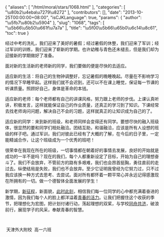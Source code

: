 {
    "aliases": [
        "/html/moral/stars/1068.html"
    ],
    "categories": [
        "\u80b2\u4eba\u7279\u8272"
    ],
    "contributors": [],
    "date": "2013-10-25T00:00:00+08:00",
    "isCJKLanguage": true,
    "params": {
        "author": "\u5fb7\u80b2\u5904"
    },
    "slug": "1068",
    "tags": [
        "\u5b66\u5b50\u661f\u7a7a"
    ],
    "title": "\u5f00\u5b66\u65b0\u6c14\u8c61",
    "toc": true
}

经过中考的洗礼，我们迎来了美好的暑假；经过暑假的休整，我们迎来了军训；经过军训的训练，我们迎来了崭新的学期。也许幼稚与青色还未褪去，但是我们却为迎接新的学期做好了准备。




面对新的生活新的老师新的同学，我们要做的便是尽快的去适应。




适应新的生活：将自己的生物钟调整好，忘记暑假的晚睡晚起。尽量在不影响学习的情况下早睡早起。这样我们就不会迟到，还可以不在课上睡觉，保证每一节课的听课质量。照顾好自己，身体是革命的本钱。




适应新的老师：每个老师都有自己的讲课风格，努力跟上老师的步伐。上课认真听讲，积极发言，这样就能保证自己的作业质量，还真正的学习到了知识。下课经常去找老师询问问题，解决自己不会的习题，这样就真正的让知识成为自己的了。




适应新的同学：来到新的班级，和老师同样会变得还有同学。要想尽快的融入班级体，很显然的要和同学们相处融洽。团结互助，和谐融洽，应该是所有人设想的班级的样子吧。通过军训，我们对彼此已经有了大概的了解，在今后的日子里，一定能精诚合作，让这个班级成为一个优秀的班吧！




很荣幸在我现在所在的班级，一切事情都在朝着好的事情去发展，良好的开始就是成功的一半不是吗？现在的我们，每个人都重新设定了目标，开始为自己的理想奋斗了。我们不会放弃，不管前方的路有多艰难，我们也会昂首挺胸，勇往直前的走过去。纵使结局是失败，我们也不会放弃。至少它证明我曾经为它努力过，只不过我应该换一种方式去思考、去尝试。面对所有都怀着一颗平常心并永远记得感激现在所拥有的一切。做一个德智体全面发展的学生！




新学期，[新征程](http://zhidao.baidu.com/search?word=%E6%96%B0%E5%BE%81%E7%A8%8B&fr=qb_search_exp&ie=gbk)，新面貌，[此时此刻](http://zhidao.baidu.com/search?word=%E6%AD%A4%E6%97%B6%E6%AD%A4%E5%88%BB&fr=qb_search_exp&ie=gbk)，相信我们每一位同学的心中都充满着奋进的激情，因为我们每个人的脸上都洋溢着[青春的活力](http://zhidao.baidu.com/search?word=%E9%9D%92%E6%98%A5%E7%9A%84%E6%B4%BB%E5%8A%9B&fr=qb_search_exp&ie=gbk)。让我们把握住这个收获的季节，把理想化为宏图，把计划付诸行动，荡起理想的双桨，与学校[同舟共济](http://zhidao.baidu.com/search?word=%E5%90%8C%E8%88%9F%E5%85%B1%E6%B5%8E&fr=qb_search_exp&ie=gbk)，破浪前行，展现学子的风采，奉献青春的智慧。




                         









 天津外大附校  高一六班




                                                                                   


